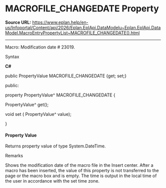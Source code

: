 # MACROFILE_CHANGEDATE Property

**Source URL:** https://www.eplan.help/en-us/Infoportal/Content/api/2026/Eplan.EplApi.DataModelu~Eplan.EplApi.DataModel.MacroEntryPropertyList~MACROFILE_CHANGEDATE().html

---

Macro: Modification date # 23019.

Syntax

**C#**



public PropertyValue MACROFILE_CHANGEDATE {get; set;}

public:

property PropertyValue^ MACROFILE_CHANGEDATE {

   PropertyValue^ get();

   void set (    PropertyValue^ value);

}


#### Property Value

Returns property value of type System.DateTime.

Remarks

Shows the modification date of the macro file in the Insert center. After a macro has been inserted, the value of this property is not transferred to the page or the macro box and is empty. The time is output in the local time of the user in accordance with the set time zone.
